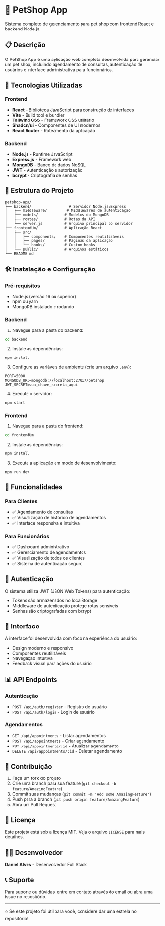 # 🐾 PetShop App

Sistema completo de gerenciamento para pet shop com frontend React e backend Node.js.

## 📋 Descrição

O PetShop App é uma aplicação web completa desenvolvida para gerenciar um pet shop, incluindo agendamento de consultas, autenticação de usuários e interface administrativa para funcionários.

## 🚀 Tecnologias Utilizadas

### Frontend
- **React** - Biblioteca JavaScript para construção de interfaces
- **Vite** - Build tool e bundler
- **Tailwind CSS** - Framework CSS utilitário
- **Shadcn/ui** - Componentes de UI modernos
- **React Router** - Roteamento da aplicação

### Backend
- **Node.js** - Runtime JavaScript
- **Express.js** - Framework web
- **MongoDB** - Banco de dados NoSQL
- **JWT** - Autenticação e autorização
- **bcrypt** - Criptografia de senhas

## 📁 Estrutura do Projeto

```
petshop-app/
├── backend/                 # Servidor Node.js/Express
│   ├── middleware/         # Middlewares de autenticação
│   ├── models/            # Modelos do MongoDB
│   ├── routes/            # Rotas da API
│   └── server.js          # Arquivo principal do servidor
├── frontendUm/            # Aplicação React
│   ├── src/
│   │   ├── components/    # Componentes reutilizáveis
│   │   ├── pages/         # Páginas da aplicação
│   │   └── hooks/         # Custom hooks
│   └── public/            # Arquivos estáticos
└── README.md
```

## 🛠️ Instalação e Configuração

### Pré-requisitos
- Node.js (versão 16 ou superior)
- npm ou yarn
- MongoDB instalado e rodando

### Backend

1. Navegue para a pasta do backend:
```bash
cd backend
```

2. Instale as dependências:
```bash
npm install
```

3. Configure as variáveis de ambiente (crie um arquivo `.env`):
```env
PORT=5000
MONGODB_URI=mongodb://localhost:27017/petshop
JWT_SECRET=sua_chave_secreta_aqui
```

4. Execute o servidor:
```bash
npm start
```

### Frontend

1. Navegue para a pasta do frontend:
```bash
cd frontendUm
```

2. Instale as dependências:
```bash
npm install
```

3. Execute a aplicação em modo de desenvolvimento:
```bash
npm run dev
```

## 📱 Funcionalidades

### Para Clientes
- ✅ Agendamento de consultas
- ✅ Visualização de histórico de agendamentos
- ✅ Interface responsiva e intuitiva

### Para Funcionários
- ✅ Dashboard administrativo
- ✅ Gerenciamento de agendamentos
- ✅ Visualização de todos os clientes
- ✅ Sistema de autenticação seguro

## 🔐 Autenticação

O sistema utiliza JWT (JSON Web Tokens) para autenticação:
- Tokens são armazenados no localStorage
- Middleware de autenticação protege rotas sensíveis
- Senhas são criptografadas com bcrypt

## 🎨 Interface

A interface foi desenvolvida com foco na experiência do usuário:
- Design moderno e responsivo
- Componentes reutilizáveis
- Navegação intuitiva
- Feedback visual para ações do usuário

## 📊 API Endpoints

### Autenticação
- `POST /api/auth/register` - Registro de usuário
- `POST /api/auth/login` - Login de usuário

### Agendamentos
- `GET /api/appointments` - Listar agendamentos
- `POST /api/appointments` - Criar agendamento
- `PUT /api/appointments/:id` - Atualizar agendamento
- `DELETE /api/appointments/:id` - Deletar agendamento

## 🤝 Contribuição

1. Faça um fork do projeto
2. Crie uma branch para sua feature (`git checkout -b feature/AmazingFeature`)
3. Commit suas mudanças (`git commit -m 'Add some AmazingFeature'`)
4. Push para a branch (`git push origin feature/AmazingFeature`)
5. Abra um Pull Request

## 📝 Licença

Este projeto está sob a licença MIT. Veja o arquivo `LICENSE` para mais detalhes.

## 👨‍💻 Desenvolvedor

**Daniel Alves** - Desenvolvedor Full Stack

## 📞 Suporte

Para suporte ou dúvidas, entre em contato através do email ou abra uma issue no repositório.

---

⭐ Se este projeto foi útil para você, considere dar uma estrela no repositório!